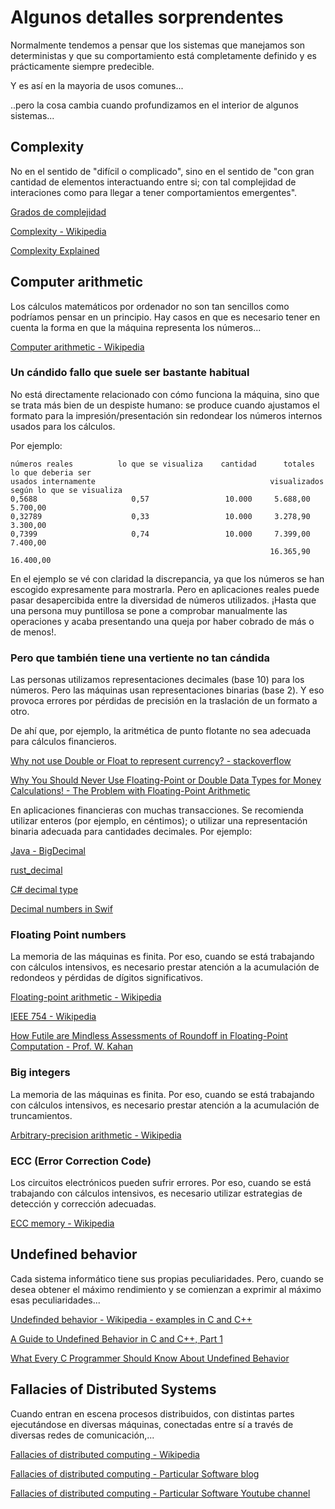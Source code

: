 # Algunos detalles sorprendentes

Normalmente tendemos a pensar que los sistemas que manejamos son deterministas y que su comportamiento está completamente definido y es prácticamente siempre predecible.

Y es así en la mayoria de usos comunes...

..pero la cosa cambia cuando profundizamos en el interior de algunos sistemas...

## Complexity

No en el sentido de "difícil o complicado", sino en el sentido de "con gran cantidad de elementos interactuando entre si; con tal complejidad de interaciones como para llegar a tener comportamientos emergentes".

[Grados de complejidad](https://www.susosise.es/documentos/Grados_de_complejidad.pdf)

[Complexity - Wikipedia](https://en.wikipedia.org/wiki/Complexity)

[Complexity Explained](https://complexityexplained.github.io/)


## Computer arithmetic

Los cálculos matemáticos por ordenador no son tan sencillos como podríamos pensar en un principio. Hay casos en que es necesario tener en cuenta la forma en que la máquina representa los números...

[Computer arithmetic - Wikipedia](https://en.wikipedia.org/wiki/Computer_arithmetic)

### Un cándido fallo que suele ser bastante habitual

No está directamente relacionado con cómo funciona la máquina, sino que se trata más bien de un despiste humano: se produce cuando ajustamos el formato para la impresión/presentación sin redondear los números internos usados para los cálculos.

Por ejemplo:
````
números reales          lo que se visualiza    cantidad      totales       lo que deberia ser
usados internamente                                       visualizados    según lo que se visualiza
0,5688                     0,57                 10.000     5.688,00           5.700,00   
0,32789                    0,33                 10.000     3.278,90           3.300,00   
0,7399                     0,74                 10.000     7.399,00           7.400,00   
                                                          16.365,90          16.400,00   
````
En el ejemplo se vé con claridad la discrepancia, ya que los números se han escogido expresamente para mostrarla. Pero en aplicaciones reales puede pasar desapercibida entre la diversidad de números utilizados. ¡Hasta que una persona muy puntillosa se pone a comprobar manualmente las operaciones y acaba presentando una queja por haber cobrado de más o de menos!.

### Pero que también tiene una vertiente no tan cándida

Las personas utilizamos representaciones decimales (base 10) para los números. Pero las máquinas usan representaciones binarias (base 2). Y eso provoca errores por pérdidas de precisión en la traslación de un formato a otro.

De ahí que, por ejemplo, la aritmética de punto flotante no sea adecuada para cálculos financieros.

[Why not use Double or Float to represent currency? - stackoverflow](https://stackoverflow.com/questions/3730019/why-not-use-double-or-float-to-represent-currency)

[Why You Should Never Use Floating-Point or Double Data Types for Money Calculations! - The Problem with Floating-Point Arithmetic](https://swiftbydeya.com/never-use-floating-point-double-data-types-for-monetary-calculations/)

En aplicaciones financieras con muchas transacciones. Se recomienda utilizar enteros (por ejemplo, en céntimos); o utilizar una representación binaria adecuada para cantidades decimales. Por ejemplo:

[Java - BigDecimal](https://docs.oracle.com/en/java/javase/20/docs/api/java.base/java/math/BigDecimal.html)

[rust_decimal](https://docs.rs/rust_decimal/latest/rust_decimal/)

[C# decimal type](https://learn.microsoft.com/en-us/dotnet/csharp/language-reference/language-specification/types#838-the-decimal-type)

[Decimal numbers in Swif](https://developer.apple.com/library/archive/documentation/Cocoa/Conceptual/NumbersandValues/Articles/DecimalNumbers.html)



### Floating Point numbers

La memoria de las máquinas es finita. Por eso, cuando se está trabajando con cálculos intensivos, es necesario prestar atención a la acumulación de redondeos y pérdidas de dígitos significativos.

[Floating-point arithmetic - Wikipedia](https://en.wikipedia.org/wiki/Floating-point_arithmetic)

[IEEE 754 - Wikipedia](https://en.wikipedia.org/wiki/IEEE_754)

[How Futile are Mindless Assessments of Roundoff in Floating-Point Computation - Prof. W. Kahan](https://people.eecs.berkeley.edu/~wkahan/Mindless.pdf)

### Big integers

La memoria de las máquinas es finita. Por eso, cuando se está trabajando con cálculos intensivos, es necesario prestar atención a la acumulación de truncamientos.

[Arbitrary-precision arithmetic - Wikipedia](https://en.wikipedia.org/wiki/Arbitrary-precision_arithmetic)

### ECC (Error Correction Code)

Los circuitos electrónicos pueden sufrir errores. Por eso, cuando se está trabajando con cálculos intensivos, es necesario utilizar estrategias de detección y corrección adecuadas.

[ECC memory - Wikipedia](https://en.wikipedia.org/wiki/ECC_memory)


## Undefined behavior

Cada sistema informático tiene sus propias peculiaridades. Pero, cuando se desea obtener el máximo rendimiento y se comienzan a exprimir al máximo esas peculiaridades... 

[Undefinded behavior - Wikipedia - examples in C and C++](https://en.wikipedia.org/wiki/Undefined_behavior)

[A Guide to Undefined Behavior in C and C++, Part 1](https://blog.regehr.org/archives/213)

[What Every C Programmer Should Know About Undefined Behavior](https://blog.llvm.org/2011/05/what-every-c-programmer-should-know.html)




## Fallacies of Distributed Systems

Cuando entran en escena procesos distribuidos, con distintas partes ejecutándose en diversas máquinas, conectadas entre sí a través de diversas redes de comunicación,...

[Fallacies of distributed computing - Wikipedia](https://en.wikipedia.org/wiki/Fallacies_of_distributed_computing)

[Fallacies of distributed computing - Particular Software blog](https://particular.net/blog/topics/fallacies)

[Fallacies of distributed computing - Particular Software Youtube channel](https://www.youtube.com/watch?v=8fRzZtJ_SLk&list=PL1DZqeVwRLnD3EjyciYAO82dT9Owiq8I5)

